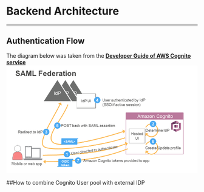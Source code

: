 # Backend Architecture
<hr>

## Authentication Flow
The diagram below was taken from the [**Developer Guide of AWS Cognito service**](https://docs.aws.amazon.com/cognito/latest/developerguide/cognito-user-pools-saml-idp-authentication.html)
![Data Aggregation Workflow](../images/samlFlow.png)


##How to combine Cognito User pool with external IDP
